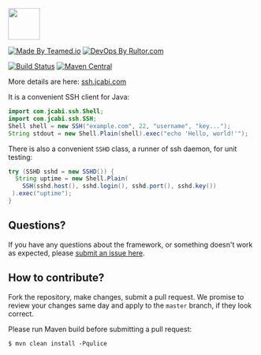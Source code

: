 <img src="http://img.jcabi.com/logo-square.svg" width="64px" height="64px" />

[![Made By Teamed.io](http://img.teamed.io/btn.svg)](http://www.teamed.io)
[![DevOps By Rultor.com](http://www.rultor.com/b/jcabi/jcabi-ssh)](http://www.rultor.com/p/jcabi/jcabi-ssh)

[![Build Status](https://travis-ci.org/jcabi/jcabi-ssh.svg?branch=master)](https://travis-ci.org/jcabi/jcabi-ssh)
[![Maven Central](https://maven-badges.herokuapp.com/maven-central/com.jcabi/jcabi-ssh/badge.svg)](https://maven-badges.herokuapp.com/maven-central/com.jcabi/jcabi-ssh)

More details are here: [ssh.jcabi.com](http://ssh.jcabi.com/)

It is a convenient SSH client for Java:

```java
import com.jcabi.ssh.Shell;
import com.jcabi.ssh.SSH;
Shell shell = new SSH("example.com", 22, "username", "key...");
String stdout = new Shell.Plain(shell).exec("echo 'Hello, world!'");
```

There is also a convenient `SSHD` class, a runner of ssh daemon,
for unit testing:

```java
try (SSHD sshd = new SSHD()) {
  String uptime = new Shell.Plain(
    SSH(sshd.host(), sshd.login(), sshd.port(), sshd.key())
 ).exec("uptime");
}
```

## Questions?

If you have any questions about the framework, or something doesn't work as expected,
please [submit an issue here](https://github.com/jcabi/jcabi-ssh/issues/new).

## How to contribute?

Fork the repository, make changes, submit a pull request.
We promise to review your changes same day and apply to
the `master` branch, if they look correct.

Please run Maven build before submitting a pull request:

```
$ mvn clean install -Pqulice
```
